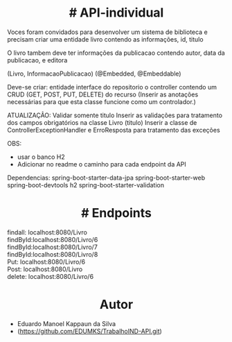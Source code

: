 <h1 align="center"># API-individual</h1>
<p>Voces foram convidados para desenvolver um sistema de biblioteca e precisam criar uma entidade livro contendo as informações, id, titulo

O livro tambem deve ter informações da publicacao contendo autor, data da publicacao, e editora

(Livro, InformacaoPublicacao) (@Embedded, @Embeddable)

Deve-se criar:
entidade
interface do repositorio
o controller contendo um CRUD (GET, POST, PUT, DELETE) do recurso (Inserir as anotações necessárias para que esta classe funcione como um controlador.)

ATUALIZAÇÂO: Validar somente titulo
Inserir as validações para tratamento dos campos obrigatórios na classe Livro (titulo) 
Inserir a classe de ControllerExceptionHandler e ErroResposta para tratamento das exceções

OBS:
- usar o banco H2
- Adicionar no readme o caminho para cada endpoint da API

Dependencias:
spring-boot-starter-data-jpa
spring-boot-starter-web
spring-boot-devtools
h2
spring-boot-starter-validation</p>

<h1 align="center"># Endpoints</h1> 
<p>
  findall: localhost:8080/Livro <br>
  findById:localhost:8080/Livro/6 <br>
  findById:localhost:8080/Livro/7 <br>
  findById:localhost:8080/Livro/8 <br>
  Put: localhost:8080/Livro/6 <br>
  Post: localhost:8080/Livro <br>
  delete: localhost:8080/Livro/6 <br>
</p>
    
 <h1 align="center"> Autor </h1>

-   Eduardo Manoel Kappaun da Silva 
-  (https://github.com/EDUMKS/TrabalhoIND-API.git)

<div align="center">
